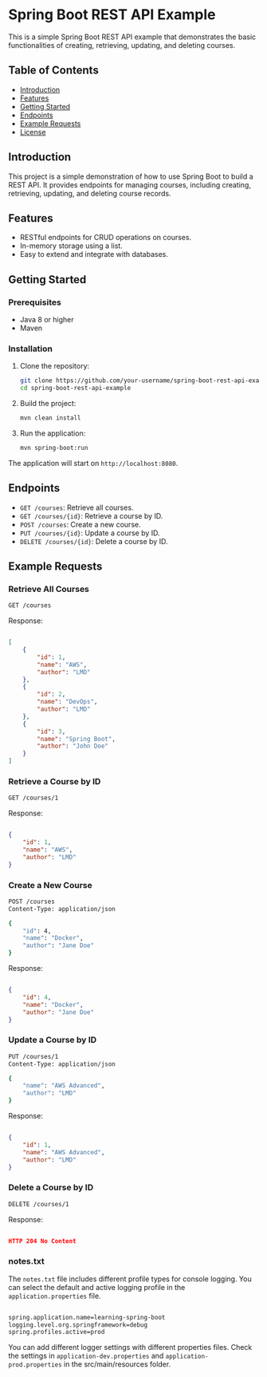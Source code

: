 # Spring Boot REST API Example

This is a simple Spring Boot REST API example that demonstrates the basic functionalities of creating, retrieving, updating, and deleting courses.

## Table of Contents

- [Introduction](#introduction)
- [Features](#features)
- [Getting Started](#getting-started)
- [Endpoints](#endpoints)
- [Example Requests](#example-requests)
- [License](#license)

## Introduction

This project is a simple demonstration of how to use Spring Boot to build a REST API. It provides endpoints for managing courses, including creating, retrieving, updating, and deleting course records.

## Features

- RESTful endpoints for CRUD operations on courses.
- In-memory storage using a list.
- Easy to extend and integrate with databases.

## Getting Started

### Prerequisites

- Java 8 or higher
- Maven

### Installation

1. Clone the repository:
    ```sh
    git clone https://github.com/your-username/spring-boot-rest-api-example.git
    cd spring-boot-rest-api-example
    ```

2. Build the project:
    ```sh
    mvn clean install
    ```

3. Run the application:
    ```sh
    mvn spring-boot:run
    ```

The application will start on `http://localhost:8080`.

## Endpoints

- `GET /courses`: Retrieve all courses.
- `GET /courses/{id}`: Retrieve a course by ID.
- `POST /courses`: Create a new course.
- `PUT /courses/{id}`: Update a course by ID.
- `DELETE /courses/{id}`: Delete a course by ID.

## Example Requests

### Retrieve All Courses

```sh
GET /courses
```
Response:

```JSON

[
    {
        "id": 1,
        "name": "AWS",
        "author": "LMD"
    },
    {
        "id": 2,
        "name": "DevOps",
        "author": "LMD"
    },
    {
        "id": 3,
        "name": "Spring Boot",
        "author": "John Doe"
    }
]
```
### Retrieve a Course by ID

```sh
GET /courses/1
```

Response:

```JSON

{
    "id": 1,
    "name": "AWS",
    "author": "LMD"
}
```

### Create a New Course

```sh
POST /courses
Content-Type: application/json

{
    "id": 4,
    "name": "Docker",
    "author": "Jane Doe"
}
```

Response:

```JSON

{
    "id": 4,
    "name": "Docker",
    "author": "Jane Doe"
}
```

### Update a Course by ID

```sh
PUT /courses/1
Content-Type: application/json

{
    "name": "AWS Advanced",
    "author": "LMD"
}
```

Response:

```JSON

{
    "id": 1,
    "name": "AWS Advanced",
    "author": "LMD"
}
```

### Delete a Course by ID

```sh
DELETE /courses/1
```

Response:

```JSON

HTTP 204 No Content
```

### notes.txt

The `notes.txt` file includes different profile types for console logging. You can select the default and active logging profile in the `application.properties` file.

```sh

spring.application.name=learning-spring-boot
logging.level.org.springframework=debug
spring.profiles.active=prod
```

You can add different logger settings with different properties files. Check the settings in `application-dev.properties` and `application-prod.properties` in the src/main/resources folder.
